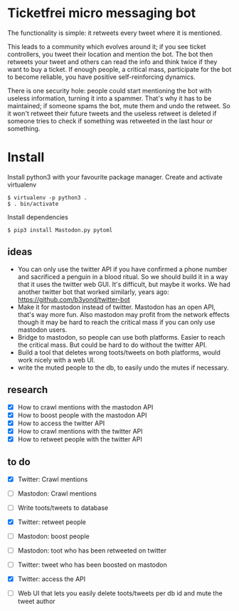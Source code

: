 # Ticketfrei micro messaging bot

<!-- This mastodon/twitter bot has one purpose - breaking the law. -->

The functionality is simple: it retweets every tweet where it is mentioned.

This leads to a community which evolves around it; if you see ticket controllers, you tweet their location and mention the bot. The bot then retweets your tweet and others can read the info and think twice if they want to buy a ticket. If enough people, a critical mass, participate for the bot to become reliable, you have positive self-reinforcing dynamics.

There is one security hole: people could start mentioning the bot with useless information, turning it into a spammer. That's why it has to be maintained; if someone spams the bot, mute them and undo the retweet. So it won't retweet their future tweets and the useless retweet is deleted if someone tries to check if something was retweeted in the last hour or something.


# Install

Install python3 with your favourite package manager.
Create and activate virtualenv
```shell
$ virtualenv -p python3 .
$ . bin/activate
```
Install dependencies
```shell
$ pip3 install Mastodon.py pytoml
```

## ideas

* You can only use the twitter API if you have confirmed a phone number and sacrificed a penguin in a blood ritual. So we should build it in a way that it uses the twitter web GUI. It's difficult, but maybe it works. We had another twitter bot that worked similarly, years ago: https://github.com/b3yond/twitter-bot
* Make it for mastodon instead of twitter. Mastodon has an open API, that's way more fun. Also mastodon may profit from the network effects though it may be hard to reach the critical mass if you can only use mastodon users. 
* Bridge to mastodon, so people can use both platforms. Easier to reach the critical mass. But could be hard to do without the twitter API.
* Build a tool that deletes wrong toots/tweets on both platforms, would work nicely with a web UI.
* write the muted people to the db, to easily undo the mutes if necessary.

## research

- [x] How to crawl mentions with the mastodon API
- [x] How to boost people with the mastodon API
- [x] How to access the twitter API
- [x] How to crawl mentions with the twitter API
- [x] How to retweet people with the twitter API

## to do

- [x] Twitter: Crawl mentions
- [ ] Mastodon: Crawl mentions
- [ ] Write toots/tweets to database
- [x] Twitter: retweet people
- [ ] Mastodon: boost people
- [ ] Mastodon: toot who has been retweeted on twitter
- [ ] Twitter: tweet who has been boosted on mastodon
- [x] Twitter: access the API
- [ ] Web UI that lets you easily delete toots/tweets per db id and mute the tweet author


